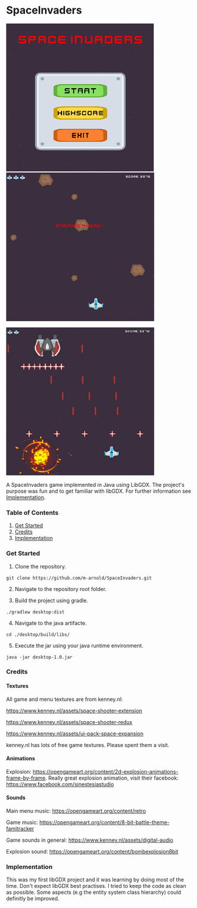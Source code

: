 # SpaceInvaders

![Bild1](https://github.com/m-arnold/SpaceInvaders/blob/master/ReadmeRessources/MainMenu.png)
![Bild2](https://github.com/m-arnold/SpaceInvaders/blob/master/ReadmeRessources/Asteroids.png)

![Bild3](https://github.com/m-arnold/SpaceInvaders/blob/master/ReadmeRessources/Bossfight.png)

A SpaceInvaders game implemented in Java using LibGDX. The project's purpose was fun and to get familiar with libGDX. For further information see [Implementation](#implementation).

### Table of Contents
1. [Get Started](#get-started)
2. [Credits](#credits)
3. [Implementation](#implementation)


### Get Started

1. Clone the repository.
```
git clone https://github.com/m-arnold/SpaceInvaders.git
```

2. Navigate to the repository root folder.

3. Build the project using gradle.
```
./gradlew desktop:dist
```

4. Navigate to the java artifacte.
```
cd ./desktop/build/libs/
```

5. Execute the jar using your java runtime environment.
```
java -jar desktop-1.0.jar 
```

### Credits

#### Textures
All game and menu textures are from kenney.nl:

https://www.kenney.nl/assets/space-shooter-extension

https://www.kenney.nl/assets/space-shooter-redux

https://www.kenney.nl/assets/ui-pack-space-expansion

kenney.nl has lots of free game textures. Please spent them a visit.


#### Animations
Explosion: https://opengameart.org/content/2d-explosion-animations-frame-by-frame. Really great explosion animation, visit their facebook: https://www.facebook.com/sinestesiastudio

#### Sounds
Main menu music: https://opengameart.org/content/retro

Game music: https://opengameart.org/content/8-bit-battle-theme-famitracker

Game sounds in general: https://www.kenney.nl/assets/digital-audio 

Explosion sound: https://opengameart.org/content/bombexplosion8bit

### Implementation

This was my first libGDX project and it was learning by doing most of the time. Don't expect libGDX best practises. I tried to keep the code as clean as possible. Some aspects (e.g the entity system class hierarchy) could definitly be improved.
